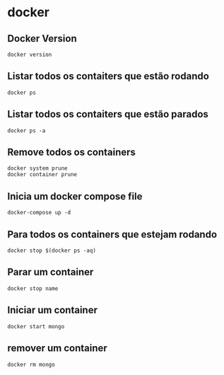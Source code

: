 # docker

## Docker Version

  `docker version`

## Listar todos os contaiters que estão rodando 

  `docker ps`

## Listar todos os contaiters que estão parados 

  `docker ps -a`

## Remove todos os containers  

  `docker system prune`  
  `docker container prune`

## Inicia um docker compose file  

  `docker-compose up -d`  

## Para todos os containers que estejam rodando 

  `docker stop $(docker ps -aq)`  
 
## Parar um container  

  `docker stop name`  

## Iniciar um container  

  `docker start mongo`  

## remover um container  

  `docker rm mongo`  
